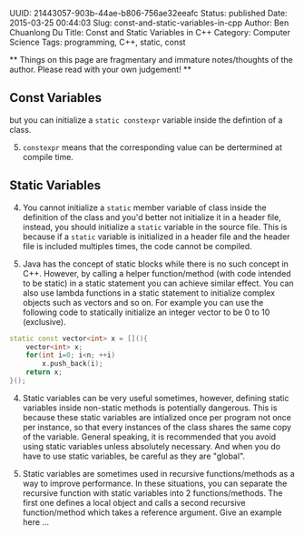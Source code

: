 UUID: 21443057-903b-44ae-b806-756ae32eeafc
Status: published
Date: 2015-03-25 00:44:03
Slug: const-and-static-variables-in-cpp
Author: Ben Chuanlong Du
Title: Const and Static Variables in C++
Category: Computer Science
Tags: programming, C++, static, const

**
Things on this page are
fragmentary and immature notes/thoughts of the author.
Please read with your own judgement!
**


## Const Variables

but you can initialize a `static constexpr` variable inside the defintion of a class.

5. `constexpr` means that the corresponding value can be dertermined at compile time. 

## Static Variables 

4. You cannot initialize a `static` member variable of class 
inside the definition of the class 
and you'd better not initialize it in a header file,
instead, 
you should initialize a `static` variable in the source file. 
This is because if a `static` variable is initialized in a header file 
and the header file is included multiples times,
the code cannot be compiled.

6. Java has the concept of static blocks while there is no such concept in C++. 
However, by calling a helper function/method (with code intended to be static) in 
a static statement you can achieve similar effect. 
You can also use lambda functions in a static statement to initialize complex objects such as vectors and so on.
For example you can use the following code to statically initialize an integer vector to be 0 to 10 (exclusive). 
```C++
static const vector<int> x = [](){
    vector<int> x;
    for(int i=0; i<n; ++i)
        x.push_back(i);
    return x;
}();
```
4. Static variables can be very useful sometimes, 
however, 
defining static variables inside non-static methods is potentially dangerous.
This is because these static variables are intialized once per program not once per instance,
so that every instances of the class shares the same copy of the variable. 
General speaking, 
it is recommended that you avoid using static variables unless absolutely necessary.
And when you do have to use static variables,
be careful as they are "global".

5. Static variables are sometimes used in recursive functions/methods as a way to improve performance. 
In these situations, you can separate the recursive function with static variables into 2 functions/methods.
The first one defines a local object and calls a second recursive function/method which takes a reference argument. Give an example here ...

